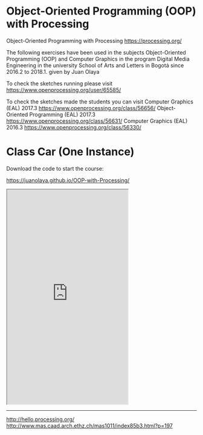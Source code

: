 # Object-Oriented Programming (OOP) with Processing
Object-Oriented Programming with Processing
https://processing.org/

The following exercises have been used in the subjects Object-Oriented Programming (OOP) and Computer Graphics in the program Digital Media Engineering in the university School of Arts and Letters in Bogotá since 2016.2 to 2018.1. given by Juan Olaya 

To check the sketches running please visit https://www.openprocessing.org/user/65585/

To check the sketches made the students you can visit
Computer Graphics (EAL) 2017.3
https://www.openprocessing.org/class/56656/
Object-Oriented Programming (EAL) 2017.3
https://www.openprocessing.org/class/56631/
Computer Graphics (EAL) 2016.3
https://www.openprocessing.org/class/56330/

# Class Car (One Instance)

Download the code to start the course:

https://juanolaya.github.io/OOP-with-Processing/

<iframe src="https://www.openprocessing.org/sketch/492859/embed/" width="320" height="568"></iframe>




****************
http://hello.processing.org/
http://www.mas.caad.arch.ethz.ch/mas1011/index85b3.html?p=197
